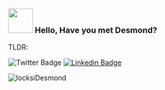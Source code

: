 ### <img src="https://media.giphy.com/media/hvRJCLFzcasrR4ia7z/giphy.gif" width="50"> Hello, Have you met Desmond?
TLDR:

<!-- I'm a Full Stack Developer who contributes to open source and is passionate about learning in order to enhance user experience and offer the highest caliber of services. I´m based on the Internet but I live in [state], Nigeria. 

My friend refers to me as the "Wolf of Silicon Valley" because of my incredible work ethic and determination to complete tasks. I've had the opportunity to become deeply involved in a variety of works and projects, all of which aim to improve the world a little bit through design and code (cliche, no?). Software development is exciting because there is always room for improvement and it never gets old.

### What I'm focusing on 👨‍💻

I now have three years of React experience, but that is just the start. I still have a ton to learn, and I won't be stopping anytime soon. <br /> 
Additionally, I chose other exciting technologies, such as Graph-Ql, Node (express), Mongo, Postgres SQL, and Fauna Db (which I haven't been able to use). 
I increased the integrity of my code over the past year by making sure to implement tests. Now that the code has been thoroughly tested, I can sleep better at night.

I intended to assume more responsibility and leadership roles. I'm working on it but I can't say any more than this right now. <br/> 
I also aim to assist quite a few developers in becoming recognized in the programming profession (more on this later too). <br/>

BTW, SVG's are cool and I'll love to work on a project that requires it.<br/>
2021, I didn't release any personal project because i've was busy however intended to work on a couple of project (individually or with friends). -->

<!-- ### 🌱 I’m currently learning 
- React Native
- Technical Writing (I published an article on [hashnode](http://locksi.hashnode.dev/))
- Django
 -->

<!-- ### Personal projects 😃🧾 

I've had the chance to work on a variety of interesting projects that have each taken me on a unique journey, learned new things, and it's been enjoyable.  I like the process a  little bit more than I like the result..  P.S. This is outdated because I worked on these projects before 2021.
- [Sorosoke app](https://sorosoke.netlify.app/) - A website that supports the advocate of good governance and a better Nigeria.
- [create-animation-ws](https://www.npmjs.com/package/create-animation-ws) - A NPM package that supplies a basic template for HTML, GSAP and scrollTrigger.
- [Untitled](http://feguber.vercel.app/) - An ecommerce platform.
- [Locksi page](https://github.com/locksiDesmond/google-pages) - Trust me it works.
- [Calculator](https://locksidesmond.github.io/calculator/) - I made this during black lives matter (2020) (I added an easter egg).
- [Amazing todo app](https://todo-lemon.vercel.app/) - description cannot be blank. -->


<!-- ### Find me  🌎
If you meet me in the outside world, feel free to call me Wolf of Silicon Valley, then I'll know you read this and I probably owe you a drink or something.<br/> -->

<!-- ### What's Next? 

> #### "I never think of the future - it comes soon enough"
>
> *- Albert Einstein* -->


![Twitter Badge](https://img.shields.io/twitter/follow/locksi_Desmond?style=social)
[![Linkedin Badge](https://img.shields.io/badge/-LinkedIn-blue?style=flat-square&logo=Linkedin&logoColor=white&link=https://www.linkedin.com/in/desmond-adenola-0a901a199//)](https://www.linkedin.com/in/desmond-adenola-0a901a199/)
<!-- [![Visits Badge](https://badges.pufler.dev/visits/locksiDesmond/locksiDesmond)](https://badges.pufler.dev) -->
<!-- 
### Fun fact ⚡

There's hardly anything I'm not interested in, Humor me. My interest range across different discipline. I've enjoy reading about philosophy, psychology, movie production, arts, music and sports. (This is susceptible to change).

I put easter eggs in my early works but i've not been able to do that in recent time.But, I'll try to do that more. -->


<!-- ![Anurag's github stats](https://github-readme-stats.vercel.app/api?username=locksiDesmond&count_private=true&show_icons=true&theme=radical) -->
<p><img align="center" src="https://github-readme-streak-stats.herokuapp.com/?user=locksiDesmond&" alt="locksiDesmond" /></p>


<!--
**locksiDesmond/locksiDesmond** is a ✨ _special_ ✨ repository because its `README.md` (this file) appears on your GitHub profile.

Here are some ideas to get you started:

- 🔭 I’m currently working on ...
- 🌱 I’m currently learning ...
- 👯 I’m looking to collaborate on ...
- 🤔 I’m looking for help with ...
- 💬 Ask me about ...
- 📫 How to reach me: ...
- 😄 Pronouns: ...
- ⚡ Fun fact: ...
-->
